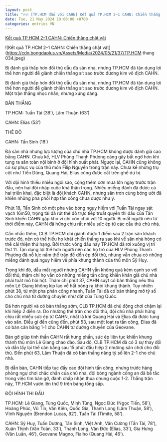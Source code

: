 ```yaml
---
layout: post
title: "🔥🔥 [TP.HCM đấu với CAHN] Kết quả TP.HCM 2–1 CAHN: Chiến thắng chật vật"
date: Tue, 21 May 2024 19:00:00 +0700
categories: entries VN
---
```

[Kết quả TP.HCM 2–1 CAHN: Chiến thắng chật vật](https://bongdaplus.vn/v-league/ket-qua-tp-hcm-vs-cahn-chien-thang-chat-vat-4321012405.html)

![Kết quả TP.HCM 2–1 CAHN: Chiến thắng chật vật](https://cdn.bongdaplus.vn/Assets/Media/2024/05/21/37/TP.HCM thang 034.jpeg)

Bị đánh giá thấp hơn đối thủ dẫu đá sân nhà, nhưng TP.HCM đã tận dụng lợi thế hơn người để giành chiến thắng sít sao trước đương kim vô địch CAHN.

Bị đánh giá thấp hơn đối thủ dẫu đá sân nhà, nhưng TP.HCM đã tận dụng lợi thế hơn người để giành chiến thắng sít sao trước đương kim vô địch CAHN. Một trận thắng nhọc nhằn, nhưng xứng đáng.

BÀN THẮNG

TP.HCM: Tuấn Tài (38’), Lâm Thuận (63’)

CAHN: Elias (53’)

THẺ ĐỎ

CAHN: Tấn Sinh (18’)

Đá sân nhà nhưng lực lượng của chủ nhà TP.HCM không được đánh giá cao bằng CAHN. Chưa kể, HLV Phùng Thanh Phương càng gây bất ngờ hơn khi tung ra sân toàn nội binh ở đội hình xuất phát. Ngược lại, CAHN cũng không có sự phục vụ của thủ môn Filip Nguyễn trong trận này. Chưa kể những trụ cột như Tiến Dũng, Quang Hải, Elias cũng được cất trên ghế dự bị.

Với đội hình thiếu nhiều ngôi sao, cộng thêm cơn mưa lớn ngay trước trận đấu, nên hai đội nhập cuộc khá thận trọng. Nhiều miếng đánh đã được cả hai triển khai, đặc biệt là đội khách CAHN, nhưng sân trơn cùng bóng ướt đã khiến những pha phối hợp tấn công chưa được như ý.

Phút 18, Tấn Sinh có một pha vào bóng nguy hiểm với Tuấn Tài ngay sát vạch 16m50, trọng tài đã rút thẻ đỏ trực tiếp truất quyền thi đấu của Tấn Sinh khiến CAHN gặp khó vì chỉ còn chơi với 10 người. Bị mất người nên từ thời điểm này, CAHN đã hứng chịu rất nhiều sức ép từ các cầu thủ chủ nhà.

Cần nhắc thêm, CLB TP.HCM chỉ giành được 1 điểm sau 2 trận sân khách trước đó, nên có thể hiểu họ khát chiến thắng ra sao khi về sân nhà hòng có thể cải thiện thứ hạng. Bởi trước vòng đấu này TP.HCM đã rơi xuống vị trí thứ 11. Tận dụng lợi thế hơn người nên các họ trò của HLV Phùng Thanh Phương đã nỗ lực nắm thế trận để dồn ép đối thủ, nhưng vẫn chưa có những miếng đánh quá nguy hiểm về phía khung thành của thủ môn Sỹ Huy.

Trong khi đó, dẫu mất người nhưng CAHN vẫn không quá kém cạnh so với đối thủ, thậm chí họ vẫn có những miếng tấn công khiến khán giả chủ nhà phải toát mồ hôi hột. Thậm chí phút 37, CAHN suýt có bàn thắng nếu thủ môn Lê Giang không kịp lao về hất bóng ra khỏi khung thành. Tuy nhiên phút 38, từ một pha phản công nhanh, Tuấn Tài đã có bàn thắng mở tỷ số cho chủ nhà từ đường chuyền như đặt của Tùng Quốc.

Đá hơn người và có bàn thắng sớm, CLB TP.HCM đã chủ động chơi chậm lại khi hiệp 2 diễn ra. Do nhường thế trận cho đối thủ, đội chủ nhà phải hứng chịu rất nhiều sức ép từ CAHN, nhất là khi Quang Hải và Elias đã được tung vào sân. Điều gì đến cũng đến, phút 53, sau một loạt ra tấn công, Elias đã có bàn cân bằng 1-1 cho CAHN từ đường chuyền của Geovane.

Bàn gỡ giúp tinh thần CAHN rất hưng phấn, sức ép liên tục khiến khung thành thủ môn Lê Giang chao đảo. Sau đó, CLB TP.HCM đã có 3 sự thay đổi và dần lấy lại thế cân bằng sau 15 phút đầu hiệp 2 nhường sân chơi cho đối thủ. Đến phút 63, Lâm Thuận đã có bàn thắng nâng tỷ số lên 2-1 cho chủ nhà.

Bị dẫn bàn, CAHN tiếp tục đẩy cao đội hình tấn công, nhưng trước hàng phòng ngự chơi chắc chắn của chủ nhà, đội bóng ngành công an đã bế tắc trong việc tìm bàn gỡ, đành chấp nhận thua chung cuộc 1-2. Thắng trận này, TP.HCM vươn lên thứ 9 trên bảng tổng sắp.

ĐỘI HÌNH THI ĐẤU

TP.HCM: Lê Giang, Tùng Quốc, Minh Tùng, Ngọc Đức (Ngọc Tiến, 58’), Hoàng Phúc, Vũ Tín, Văn Kiên, Quốc Gia, Thanh Long (Lâm Thuận, 58’), Vĩnh Nguyên (Brendon Lucas, 82’), Tuấn Tài (Timite, 58’).

CAHN: Sỹ Huy, Tuấn Dương, Tấn Sinh, Việt Anh, Văn Cường (Tấn Tài, 78’), Xuân Thịnh (Văn Toản, 33’), Thành Long, Văn Đức (Elias, 33’), Gia Hưng (Văn Luân, 46’), Geovane Magno, Fialho (Quang Hải, 46’).


